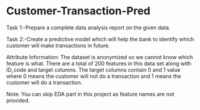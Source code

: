 # Customer-Transaction-Pred
Task 1:-Prepare a complete data analysis report on the given data. 

Task 2:-Create a predictive model which will help the bank to identify which customer will make transactions in future.


Attribute Information:
The dataset is anonymized so we cannot know which feature is what.
There are a total of 200 features in this data set along with ID_code
and target columns. The target columns contain 0 and 1 value where 0
means the customer will not do a transaction and 1 means the
customer will do a transaction.

Note: You can skip EDA part in this project as feature names are not
provided.
